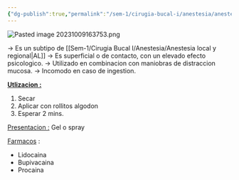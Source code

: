 ```yaml
---
{"dg-publish":true,"permalink":"/sem-1/cirugia-bucal-i/anestesia/anestesia-topica/"}
---
```


![Pasted image 20231009163753.png](/img/user/Sem-1/Cirugia%20Bucal%20I/Medias/Pasted%20image%2020231009163753.png)

→ Es un subtipo de [[Sem-1/Cirugia Bucal I/Anestesia/Anestesia local y regional\|AL]]
→ Es superficial o de contacto, con un elevado efecto psicologico.
→ Utilizado en combinacion con maniobras de distraccion mucosa.
→ Incomodo en caso de ingestion.

**<u>Utlizacion : </u>**
1. Secar
2. Aplicar con rollitos algodon
3. Esperar 2 mins.

<u>Presentacion :</u> 
Gel o spray

<u>Farmacos</u> : 
- Lidocaina
- Bupivacaina
- Procaina